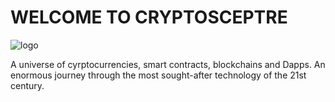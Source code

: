 # WELCOME TO CRYPTOSCEPTRE

![logo](https://github.com/CryptoSceptre/.github/assets/64016811/1e4d41fb-41f0-4a57-b764-456ae026abe8)

A universe of cyrptocurrencies, smart contracts, blockchains and Dapps. An enormous journey through the most sought-after technology of the 21st century. 
